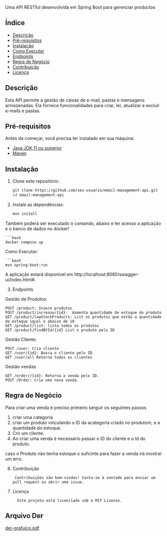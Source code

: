 

Uma API RESTful desenvolvida em Spring Boot para gerenciar productos

## Índice

- [Descrição](#descrição)
- [Pré-requisitos](#pré-requisitos)
- [Instalação](#instalação)
- [Como Executar](#como-executar)
- [Endpoints](#endpoints)
- [Regra de Negócio](#regra-de-negocio)
- [Contribuição](#contribuição)
- [Licença](#licença)


## Descrição

Esta API permite a gestão de caixas de e-mail, pastas e mensagens armazenadas. Ela fornece funcionalidades para criar, ler, atualizar e excluir e-mails e pastas.

## Pré-requisitos

Antes de começar, você precisa ter instalado em sua máquina:

- [Java JDK 11 ou superior](https://www.oracle.com/java/technologies/javase-jdk11-downloads.html)
- [Maven](https://maven.apache.org/download.cgi)

## Instalação

1. Clone este repositório:

   ```bash
   git clone https://github.com/seu-usuario/email-management-api.git
   cd email-management-api

2. Instale as dependências:

    ```bash
    mvn install

Também poderá ser executado o comando, abaixo e ter acesso a aplicação e o banco de dados no docker!

    ```bash
    docker compose up


Como Executar:

    ```bash
    mvn spring-boot:run

A aplicação estará disponível em http://localhost:8080/swagger-ui/index.html#.

3. Endpoints

Gestão de Produtos:

    POST /product: Insere produtos
    POST /product/increase/{id}:  Aumenta quantidade de estoque do produto
    GET /product/lowStockProducts: List os produtos que estão a quantidade de estoque igual o abaixo de 10
    GET /product/list: lista todos os produtos
    GET /product/findBYId/{id} List o produto pelo ID

Gestão Cliente:

    POST /user: Cria cliente
    GET /user/{id}: Busca o cliente pelo ID
    GET /user/all Retorna todos os clientes
  

Gestão vendas

    GET /order//{id}: Retorna a venda pelo ID.
    POST /Order: Cria uma nova venda.
    
## Regra de Negócio

Para criar uma venda é preciso primeiro serguir os seguintes passos
1. criar uma categoria
2. criar um produto vinculando o ID da acategoria criado no produtom, e a quantidade do estoque.
3. Crir um cliente.
4. Ao criar uma venda é necessário passar o ID do cliente e o Id do produto.

caso o Produto não tenha estoque o suficinte para fazer a venda irá mostrar  um erro.

6. Contribuição

        Contribuições são bem-vindas! Sinta-se à vontade para enviar um pull request ou abrir uma issue.

7. Licença

         Este projeto está licenciado sob a MIT License.

## Arquivo Der 

[der-grafuico.pdf](https://github.com/user-attachments/files/17404161/der-grafuico.pdf)

